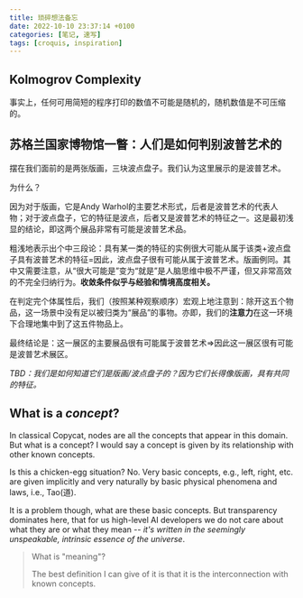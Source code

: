 ```yaml
---
title: 琐碎想法备忘
date: 2022-10-10 23:37:14 +0100
categories: [笔记, 速写]
tags: [croquis, inspiration]
---
```


## Kolmogrov Complexity 

事实上，任何可用简短的程序打印的数值不可能是随机的，随机数值是不可压缩的。

## 苏格兰国家博物馆一瞥：人们是如何判别波普艺术的

摆在我们面前的是两张版画，三块波点盘子。我们认为这里展示的是波普艺术。

为什么？

因为对于版画，它是Andy Warhol的主要艺术形式，后者是波普艺术的代表人物；对于波点盘子，它的特征是波点，后者又是波普艺术的特征之一。这是最初浅显的结论，即这两个展品非常有可能是波普艺术品。

粗浅地表示出个中三段论：具有某一类的特征的实例很大可能从属于该类+波点盘子具有波普艺术的特征=因此，波点盘子很有可能从属于波普艺术。版画例同。其中又需要注意，从“很大可能是”变为“就是”是人脑思维中极不严谨，但又非常高效的不完全归纳行为。**收敛条件似乎与经验和情境高度相关。**

在判定完个体属性后，我们（按照某种观察顺序）宏观上地注意到：除开这五个物品，这一场景中没有足以被归类为“展品”的事物。亦即，我们的**注意力**在这一环境下合理地集中到了这五件物品上。

最终结论是：这一展区的主要展品很有可能属于波普艺术=>因此这一展区很有可能是波普艺术展区。

*TBD：我们是如何知道它们是版画/波点盘子的？因为它们长得像版画，具有共同的特征。*

## What is a *concept*?

In classical Copycat, nodes are all the concepts that appear in this domain. But what is a concept? I would say a concept is given by its relationship with other known concepts. 

Is this a chicken-egg situation? No. Very basic concepts, e.g., left, right, etc. are given implicitly and very naturally by basic physical phenomena and laws, i.e., Tao(道). 

It is a problem though, what are these basic concepts. But transparency dominates here, that for us high-level AI developers we do not care about what they are or what they mean -- *it's written in the seemingly unspeakable, intrinsic essence of the universe*.

> What is "meaning"?
> 
> The best definition I can give of it is that it is the interconnection with known concepts.